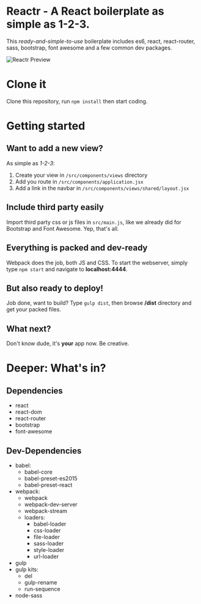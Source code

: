 # Reactr - A React boilerplate as simple as 1-2-3.
This _ready-and-simple-to-use_ boilerplate includes es6, react, react-router, sass, bootstrap, font awesome and a few common dev packages.

![Reactr Preview](http://nsa38.casimages.com/img/2016/10/31/161031040930472479.gif "Reactr Preview")

# Clone it
Clone this repository, run `npm install` then start coding.

# Getting started

## Want to add a new view?
As simple as _1-2-3_:

1. Create your view in `/src/components/views` directory
2. Add you route in `/src/components/application.jsx`
3. Add a link in the navbar in `/src/components/views/shared/layout.jsx`

## Include third party easily
Import third party css or js files in `src/main.js`, like we already did for Bootstrap and Font Awesome. Yep, that's all.

## Everything is packed and dev-ready
Webpack does the job, both JS and CSS. To start the webserver, simply type `npm start` and navigate to **localhost:4444**.

## But also ready to deploy!
Job done, want to build? Type `gulp dist`, then browse **/dist** directory and get your packed files.

## What next?
Don't know dude, it's **your** app now. Be creative.

# Deeper: What's in?

## Dependencies
* react
* react-dom
* react-router
* bootstrap
* font-awesome

## Dev-Dependencies
* babel:
    * babel-core
    * babel-preset-es2015
    * babel-preset-react
* webpack:
    * webpack
    * webpack-dev-server
    * webpack-stream
    * loaders:
        * babel-loader
        * css-loader
        * file-loader
        * sass-loader
        * style-loader
        * url-loader
* gulp
* gulp kits:
    * del
    * gulp-rename
    * run-sequence
* node-sass

